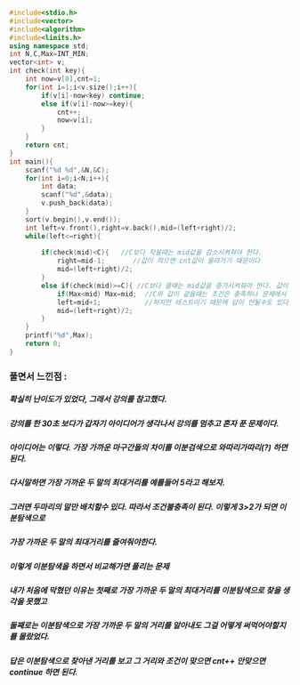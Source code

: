 ```cpp
#include<stdio.h>
#include<vector>
#include<algorithm>
#include<limits.h>
using namespace std;
int N,C,Max=INT_MIN;
vector<int> v;
int check(int key){
	int now=v[0],cnt=1;
	for(int i=1;i<v.size();i++){
		if(v[i]-now<key) continue;
		else if(v[i]-now>=key){
			cnt++;
			now=v[i];
		}
	}
	return cnt;
}
int main(){
	scanf("%d %d",&N,&C);
	for(int i=0;i<N;i++){
		int data;
		scanf("%d",&data);
		v.push_back(data);
	}
	sort(v.begin(),v.end());
	int left=v.front(),right=v.back(),mid=(left+right)/2;
	while(left<=right){
		
		if(check(mid)<C){   //C보다 작을때는 mid값을 감소시켜줘야 한다.
			right=mid-1;       //값이 작으면 cnt값이 올라가기 때문이다
			mid=(left+right)/2;
		}
		else if(check(mid)>=C){ //C보다 클때는 mid값을 증가시켜줘야 한다. 값이 커지면 cnt값은 작아진다.
			if(Max<mid) Max=mid;  //C와 값이 같을때는 조건은 충족하나 문제에서 최대값을 원하기 때문에 값을 늘려서 테스트를 해본다.
			left=mid+1;           //하지만 테스트이기 때문에 답이 안될수도 있다. 따라서 Max변수의 저장시켜준다.
			mid=(left+right)/2;
		}
	}
	printf("%d",Max);
	return 0;
}
```
### 풀면서 느낀점 :
##### 확실히 난이도가 있었다, 그래서 강의를 참고했다.
##### 강의를 한 30초 보다가 갑자기 아이디어가 생각나서 강의를 멈추고 혼자 푼 문제이다.
##### 아이디어는 이렇다. 가장 가까운 마구간들의 차이를 이분검색으로 와따리가따리(?) 하면 된다.
##### 다시말하면 가장 가까운 두 말의 최대거리를 예를들어 5라고 해보자.
##### 그러면 두마리의 말만 배치할수 있다. 따라서 조건불충족이 된다. 이렇게 3>2가 되면 이분탐색으로 
##### 가장 가까운 두 말의 최대거리를 줄여줘야한다.
##### 이렇게 이분탐색을 하면서 비교해가면 풀리는 문제
##### 내가 처음에 막혔던 이유는 첫째로 가장 가까운 두 말의 최대거리를 이분탐색으로 찾을 생각을 못했고
##### 둘째로는 이분탐색으로 가장 가까운 두 말의 거리를 알아내도 그걸 어떻게 써먹어야할지를 몰랐었다.
##### 답은 이분탐색으로 찾아낸 거리를 보고 그 거리와 조건이 맞으면 cnt++ 안맞으면 continue 하면 된다.
